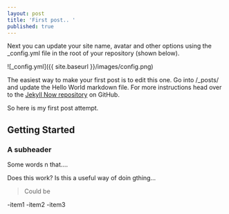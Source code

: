 ```yaml
---
layout: post
title: 'First post.. '
published: true
---
```


Next you can update your site name, avatar and other options using the _config.yml file in the root of your repository (shown below).

![_config.yml]({{ site.baseurl }}/images/config.png)

The easiest way to make your first post is to edit this one. Go into /_posts/ and update the Hello World markdown file. For more instructions head over to the [Jekyll Now repository](https://github.com/barryclark/jekyll-now) on GitHub.

So here is my first post attempt.

## Getting Started

### A subheader

Some words n that.... 


Does this work? Is this a useful way of doin gthing...

> Could be

-item1
-item2
-item3


